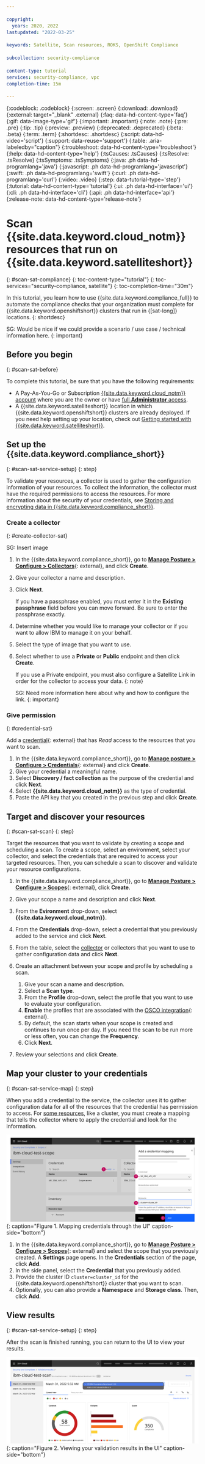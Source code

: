 ```yaml
---

copyright:
  years: 2020, 2022
lastupdated: "2022-03-25"

keywords: Satellite, Scan resources, ROKS, OpenShift Compliance

subcollection: security-compliance

content-type: tutorial
services: security-compliance, vpc
completion-time: 15m

---
```


{:codeblock: .codeblock}
{:screen: .screen}
{:download: .download}
{:external: target="_blank" .external}
{:faq: data-hd-content-type='faq'}
{:gif: data-image-type='gif'}
{:important: .important}
{:note: .note}
{:pre: .pre}
{:tip: .tip}
{:preview: .preview}
{:deprecated: .deprecated}
{:beta: .beta}
{:term: .term}
{:shortdesc: .shortdesc}
{:script: data-hd-video='script'}
{:support: data-reuse='support'}
{:table: .aria-labeledby="caption"}
{:troubleshoot: data-hd-content-type='troubleshoot'}
{:help: data-hd-content-type='help'}
{:tsCauses: .tsCauses}
{:tsResolve: .tsResolve}
{:tsSymptoms: .tsSymptoms}
{:java: .ph data-hd-programlang='java'}
{:javascript: .ph data-hd-programlang='javascript'}
{:swift: .ph data-hd-programlang='swift'}
{:curl: .ph data-hd-programlang='curl'}
{:video: .video}
{:step: data-tutorial-type='step'}
{:tutorial: data-hd-content-type='tutorial'}
{:ui: .ph data-hd-interface='ui'}
{:cli: .ph data-hd-interface='cli'}
{:api: .ph data-hd-interface='api'}
{:release-note: data-hd-content-type='release-note'}

# Scan {{site.data.keyword.cloud_notm}} resources that run on {{site.data.keyword.satelliteshort}}
{: #scan-sat-compliance}
{: toc-content-type="tutorial"}
{: toc-services="security-compliance, satellite"}
{: toc-completion-time="30m"}

In this tutorial, you learn how to use {{site.data.keyword.compliance_full}} to automate the compliance checks that your organization must complete for {{site.data.keyword.openshiftshort}} clusters that run in {[sat-long]} locations.
{: shortdesc}

SG: Would be nice if we could provide a scenario / use case / technical information here.
{: important}


## Before you begin
{: #scan-sat-before}

To complete this tutorial, be sure that you have the following requirements:

* A Pay-As-You-Go or Subscription [{{site.data.keyword.cloud_notm}} account](/docs/account?topic=account-account-getting-started) where you are the owner or have [full **Administrator** access](/docs/account?topic=account-assign-access-resources).
* A {{site.data.keyword.satelliteshort}} location in which {{site.data.keyword.openshiftshort}} clusters are already deployed. If you need help setting up your location, check out [Getting started with {{site.data.keyword.satelliteshort}}](/docs/satellite?topic=satellite-getting-started).


## Set up the {{site.data.keyword.compliance_short}}
{: #scan-sat-service-setup}
{: step}

To validate your resources, a collector is used to gather the configuration information of your resources. To collect the information, the collector must have the required permissions to access the resources. For more information about the security of your credentials, see [Storing and encrypting data in {{site.data.keyword.compliance_short}}](/docs/security-compliance?topic=security-compliance-mng-data).

### Create a collector
{: #create-collector-sat}

SG: Insert image

1. In the {{site.data.keyword.compliance_short}}, go to [**Manage Posture > Configure > Collectors**](/security-compliance/collectors){: external}, and click **Create**.
2. Give your collector a name and description.
3. Click **Next**.

   If you have a passphrase enabled, you must enter it in the **Existing passphrase** field before you can move forward. Be sure to enter the passphrase exactly.

4. Determine whether you would like to manage your collector or if you want to allow IBM to manage it on your behalf.
5. Select the type of image that you want to use.
6. Select whether to use a **Private** or **Public** endpoint and then click **Create**.

   If you use a Private endpoint, you must also configure a Satellite Link in order for the collector to access your data.
   {: note}

   SG: Need more information here about why and how to configure the link.
   {: important}

### Give permission
{: #credential-sat}

Add a [credential](/iam/serviceids/){: external} that has *Read* access to the resources that you want to scan.

   1. In the {{site.data.keyword.compliance_short}}, go to [**Manage posture > Configure > Credentials**](/security-compliance/credentials){: external} and click **Create**.
   2. Give your credential a meaningful name.
   3. Select **Discovery / fact collection** as the purpose of the credential and click **Next**.
   4. Select **{{site.data.keyword.cloud_notm}}** as the type of credential.
   5. Paste the API key that you created in the previous step and click **Create**.


## Target and discover your resources
{: #scan-sat-scan}
{: step}

Target the resources that you want to validate by creating a scope and scheduling a scan. To create a scope, select an environment, select your collector, and select the credentials that are required to access your targeted resources. Then, you can schedule a scan to discover and validate your resource configurations.

1. In the {{site.data.keyword.compliance_short}}, go to [**Manage Posture > Configure > Scopes**](/security-compliance/scopes){: external}, click **Create**.
2. Give your scope a name and description and click **Next**.
3. From the **Evironment** drop-down, select **{{site.data.keyword.cloud_notm}}**.
4. From the **Credentials** drop-down, select a credential that you previously added to the service and click **Next**.
5. From the table, select the [collector](/docs/security-compliance?topic=security-compliance-collector) or collectors that you want to use to gather configuration data and click **Next**.
6. Create an attachment between your scope and profile by scheduling a scan. 

   1. Give your scan a name and description.
   2. Select a **Scan type**.
   3. From the **Profile** drop-down, select the profile that you want to use to evaluate your configuration.
   4. **Enable** the profiles that are associated with the [OSCO integration](/security-compliance/integrations){: external}.
   5. By default, the scan starts when your scope is created and continues to run once per day. If you need the scan to be run more or less often, you can change the **Frequency**.
   6. Click **Next**.

7. Review your selections and click **Create**. 


## Map your cluster to your credentials
{: #scan-sat-service-map}
{: step}

When you add a credential to the service, the collector uses it to gather configuration data for all of the resources that the credential has permission to access. For [some resources](/docs/security-compliance?topic=security-compliance-credential-mapping), like a cluster, you must create a mapping that tells the collector where to apply the credential and look for the information.


![This image is a visual representation of how to apply your credentials to specific resources in the GUI. The information that is shown in the image is detailed in the surrounding text.](../images/cluster-credential-map.svg){: caption="Figure 1. Mapping credentials through the UI" caption-side="bottom"}


1. In the {{site.data.keyword.compliance_short}}, go to [**Manage Posture > Configure > Scopes**](/security-compliance/scopes){: external} and select the scope that you previously created. A **Settings** page opens. In the **Credentials** section of the page, click **Add**.
2. In the side panel, select the **Credential** that you previously added.
3. Provide the cluster ID `cluster=cluster_id` for the {{site.data.keyword.openshiftshort}} cluster that you want to scan.
4. Optionally, you can also provide a **Namespace** and **Storage class**. Then, click **Add**.


## View results
{: #scan-sat-service-setup}
{: step}

After the scan is finished running, you can return to the UI to view your results.

![This image is a visual representation of how to apply your credentials to specific resources in the GUI. The information that is shown in the image is detailed in the surrounding text.](../images/scan-results-ui.svg){: caption="Figure 2. Viewing your validation results in the UI" caption-side="bottom"}


